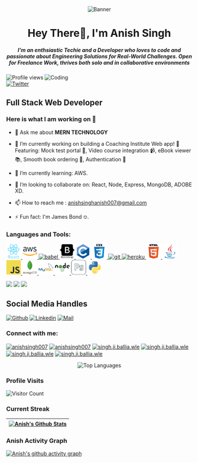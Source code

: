 
<div align="center">
  <img src="https://user-images.githubusercontent.com/74038190/212750155-3ceddfbd-19d3-40a3-87af-8d329c8323c4.gif" alt="Banner" width="800">
</div>

<h1 align="center">Hey There👋, I'm Anish Singh</h1>
<h5 align="center">I'm an enthsiastic Techie and a Developer who loves to code and passionate about Engineering Solutions for Real-World Challenges. Open for Freelance Work, thrives both solo and in collaborative environments
</h5>


<img align="right" alt="Coding" width="400" src="https://i.pinimg.com/originals/f1/e7/34/f1e734f9cade86fe737a9aa404ad5677.gif">

<p align="left" >
  <img src="https://komarev.com/ghpvc/?username=AnishSingh-007&label=Profile%20views&color=0e75b6&style=flat" alt="Profile views">
  <a href="https://twitter.com/anishsingh007" target="_blank"><img src="https://img.shields.io/twitter/follow/anishsingh007?style=social" alt="Twitter"></a>


Full Stack Web Developer
----------------------------------

### Here is what I am working on 👋
- 💬 Ask me about **MERN TECHNOLOGY**

- 🔭 I’m currently working on building a Coaching Institute Web app! 🚀 Featuring: Mock test portal 📝, Video course integration 📹, eBook viewer 📚, Smooth book ordering 🛒, Authentication 👨

- 🌱 I’m currently learning: AWS.

- 👯 I’m looking to collaborate on: React, Node, Express, MongoDB, ADOBE XD.

- 📫 How to reach me : anishsinghanish007@gmail.com 

- ⚡ Fun fact: I'm James Bond ⎊.

  </p>

<h3 align="left">Languages and Tools:</h3>
<p align="left">
   <a href="https://reactjs.org/" target="_blank" rel="noreferrer"> <img src="https://raw.githubusercontent.com/devicons/devicon/master/icons/react/react-original-wordmark.svg" alt="react" width="40" height="40"/> </a>
  <a href="https://aws.amazon.com" target="_blank" rel="noreferrer">
    <img src="https://raw.githubusercontent.com/devicons/devicon/master/icons/amazonwebservices/amazonwebservices-original-wordmark.svg" alt="aws" width="40" height="40"/> </a> 
  <a href="https://babeljs.io/" target="_blank" rel="noreferrer">
    <img src="https://www.vectorlogo.zone/logos/babeljs/babeljs-icon.svg" alt="babel" width="40" height="40"/> 
  </a> <a href="https://getbootstrap.com" target="_blank" rel="noreferrer"> 
    <img src="https://raw.githubusercontent.com/devicons/devicon/master/icons/bootstrap/bootstrap-plain-wordmark.svg" alt="bootstrap" width="40" height="40"/> </a> <a href="https://www.cprogramming.com/" target="_blank" rel="noreferrer"> <img src="https://raw.githubusercontent.com/devicons/devicon/master/icons/c/c-original.svg" alt="c" width="40" height="40"/> </a> <a href="https://www.w3schools.com/css/" target="_blank" rel="noreferrer"> <img src="https://raw.githubusercontent.com/devicons/devicon/master/icons/css3/css3-original-wordmark.svg" alt="css3" width="40" height="40"/> </a> <a href="https://git-scm.com/" target="_blank" rel="noreferrer"> <img src="https://www.vectorlogo.zone/logos/git-scm/git-scm-icon.svg" alt="git" width="40" height="40"/> </a> <a href="https://heroku.com" target="_blank" rel="noreferrer"> <img src="https://www.vectorlogo.zone/logos/heroku/heroku-icon.svg" alt="heroku" width="40" height="40"/> </a> <a href="https://www.w3.org/html/" target="_blank" rel="noreferrer"> <img src="https://raw.githubusercontent.com/devicons/devicon/master/icons/html5/html5-original-wordmark.svg" alt="html5" width="40" height="40"/> </a> <a href="https://www.java.com" target="_blank" rel="noreferrer"> <img src="https://raw.githubusercontent.com/devicons/devicon/master/icons/java/java-original.svg" alt="java" width="40" height="40"/> </a> <a href="https://developer.mozilla.org/en-US/docs/Web/JavaScript" target="_blank" rel="noreferrer"> <img src="https://raw.githubusercontent.com/devicons/devicon/master/icons/javascript/javascript-original.svg" alt="javascript" width="40" height="40"/> </a> <a href="https://www.mongodb.com/" target="_blank" rel="noreferrer"> <img src="https://raw.githubusercontent.com/devicons/devicon/master/icons/mongodb/mongodb-original-wordmark.svg" alt="mongodb" width="40" height="40"/> </a> <a href="https://www.mysql.com/" target="_blank" rel="noreferrer"> <img src="https://raw.githubusercontent.com/devicons/devicon/master/icons/mysql/mysql-original-wordmark.svg" alt="mysql" width="40" height="40"/> </a> <a href="https://nodejs.org" target="_blank" rel="noreferrer"> <img src="https://raw.githubusercontent.com/devicons/devicon/master/icons/nodejs/nodejs-original-wordmark.svg" alt="nodejs" width="40" height="40"/> </a> <a href="https://www.photoshop.com/en" target="_blank" rel="noreferrer"> <img src="https://raw.githubusercontent.com/devicons/devicon/master/icons/photoshop/photoshop-line.svg" alt="photoshop" width="40" height="40"/> </a> <a href="https://www.python.org" target="_blank" rel="noreferrer"> <img src="https://raw.githubusercontent.com/devicons/devicon/master/icons/python/python-original.svg" alt="python" width="40" height="40"/> </a> </p>

<code><img height="50" src="https://www.vectorlogo.zone/logos/visualstudio_code/visualstudio_code-ar21.svg"></code>
<code><img height="50" src="https://img.icons8.com/color/344/notepad-plus-plus.png"></code>
<code><img height="50" src="https://www.vectorlogo.zone/logos/atlassian_jira/atlassian_jira-ar21.svg"></code>


## Social Media Handles
[![Github](https://img.shields.io/github/followers/anishsingh-007?label=Follow&style=social)](https://github.com/anishsingh-007)
[![Linkedin](https://img.shields.io/badge/-anishsingh007-blue?style=flat-square&logo=linkedin&logoColor=white&link=)](https://www.linkedin.com/in/anishsingh007/)
[![Mail](https://img.shields.io/badge/-anishsinghanish007@gmail.com-gray?style=flat-square&logo=gmail&logoColor=red&link=)](mailto:anishsinghanish007@gmail.com)

<h3 align="left">Connect with me:</h3>
<p align="left">
<a href="https://twitter.com/anish_singh-007" target="blank"><img align="center" src="https://raw.githubusercontent.com/rahuldkjain/github-profile-readme-generator/master/src/images/icons/Social/twitter.svg" alt="anishsingh007" height="30" width="40" /></a>
<a href="https://linkedin.com/in/anishsingh007" target="blank"><img align="center" src="https://raw.githubusercontent.com/rahuldkjain/github-profile-readme-generator/master/src/images/icons/Social/linked-in-alt.svg" alt="anishsingh007" height="30" width="40" /></a>
<a href="https://stackoverflow.com/users/singh.ji.ballia.wle" target="blank"><img align="center" src="https://raw.githubusercontent.com/rahuldkjain/github-profile-readme-generator/master/src/images/icons/Social/stack-overflow.svg" alt="singh.ji.ballia.wle" height="30" width="40" /></a>
<a href="https://fb.com/singh.ji.ballia.wle" target="blank"><img align="center" src="https://raw.githubusercontent.com/rahuldkjain/github-profile-readme-generator/master/src/images/icons/Social/facebook.svg" alt="singh.ji.ballia.wle" height="30" width="40" /></a>
<a href="https://instagram.com/singh_ji_ballia_wle" target="blank"><img align="center" src="https://raw.githubusercontent.com/rahuldkjain/github-profile-readme-generator/master/src/images/icons/Social/instagram.svg" alt="singh.ji.ballia.wle" height="30" width="40" /></a>
<a href="https://www.hackerrank.com/singh.ji.ballia.wle" target="blank"><img align="center" src="https://raw.githubusercontent.com/rahuldkjain/github-profile-readme-generator/master/src/images/icons/Social/hackerrank.svg" alt="singh.ji.ballia.wle" height="30" width="40" /></a>
</p>

<p align="center">
  <img src="https://github-readme-stats.vercel.app/api/top-langs/?username=AnishSingh-007&layout=compact&theme=dark" alt="Top Languages">
</p>


### Profile Visits
![Visitor Count](https://profile-counter.glitch.me/{anishsingh-007}/count.svg)

### Current Streak
| <a href="https://github.com/anishsingh-007/anishsingh-007"><img align="center" src="https://streak-stats.demolab.com/?user=anishsingh-007" alt="Anish's Github Stats" /></a> |
| ------------- |

### Anish Activity Graph
[![Anish's github activity graph](https://github-readme-activity-graph.vercel.app/graph?username=anishsingh-007&theme=github-compact&bg_color=000000&color=00FF00&line=ff0000&point=FFFF00&area=true&hide_border=true)](https://github.com/anishsingh-007/github-readme-activity-graph)
